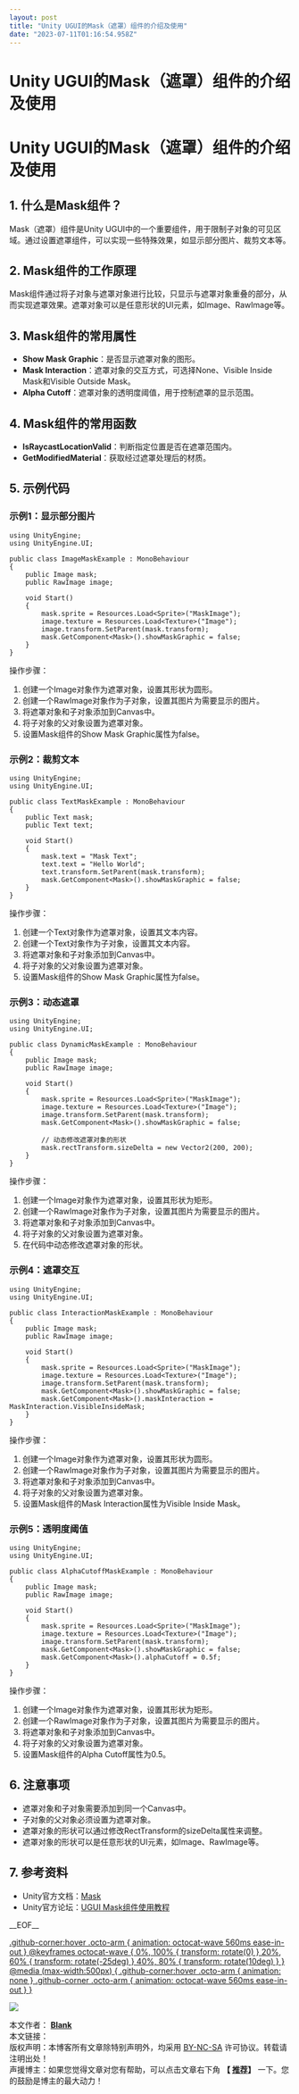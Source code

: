 ```yaml
---
layout: post
title: "Unity UGUI的Mask（遮罩）组件的介绍及使用"
date: "2023-07-11T01:16:54.958Z"
---
```

Unity UGUI的Mask（遮罩）组件的介绍及使用
===========================

Unity UGUI的Mask（遮罩）组件的介绍及使用
===========================

1\. 什么是Mask组件？
--------------

Mask（遮罩）组件是Unity UGUI中的一个重要组件，用于限制子对象的可见区域。通过设置遮罩组件，可以实现一些特殊效果，如显示部分图片、裁剪文本等。

2\. Mask组件的工作原理
---------------

Mask组件通过将子对象与遮罩对象进行比较，只显示与遮罩对象重叠的部分，从而实现遮罩效果。遮罩对象可以是任意形状的UI元素，如Image、RawImage等。

3\. Mask组件的常用属性
---------------

*   **Show Mask Graphic**：是否显示遮罩对象的图形。
*   **Mask Interaction**：遮罩对象的交互方式，可选择None、Visible Inside Mask和Visible Outside Mask。
*   **Alpha Cutoff**：遮罩对象的透明度阈值，用于控制遮罩的显示范围。

4\. Mask组件的常用函数
---------------

*   **IsRaycastLocationValid**：判断指定位置是否在遮罩范围内。
*   **GetModifiedMaterial**：获取经过遮罩处理后的材质。

5\. 示例代码
--------

### 示例1：显示部分图片

    using UnityEngine;
    using UnityEngine.UI;
    
    public class ImageMaskExample : MonoBehaviour
    {
        public Image mask;
        public RawImage image;
    
        void Start()
        {
            mask.sprite = Resources.Load<Sprite>("MaskImage");
            image.texture = Resources.Load<Texture>("Image");
            image.transform.SetParent(mask.transform);
            mask.GetComponent<Mask>().showMaskGraphic = false;
        }
    }
    

操作步骤：

1.  创建一个Image对象作为遮罩对象，设置其形状为圆形。
2.  创建一个RawImage对象作为子对象，设置其图片为需要显示的图片。
3.  将遮罩对象和子对象添加到Canvas中。
4.  将子对象的父对象设置为遮罩对象。
5.  设置Mask组件的Show Mask Graphic属性为false。

### 示例2：裁剪文本

    
    using UnityEngine;
    using UnityEngine.UI;
    
    public class TextMaskExample : MonoBehaviour
    {
        public Text mask;
        public Text text;
    
        void Start()
        {
            mask.text = "Mask Text";
            text.text = "Hello World";
            text.transform.SetParent(mask.transform);
            mask.GetComponent<Mask>().showMaskGraphic = false;
        }
    }
    

操作步骤：

1.  创建一个Text对象作为遮罩对象，设置其文本内容。
2.  创建一个Text对象作为子对象，设置其文本内容。
3.  将遮罩对象和子对象添加到Canvas中。
4.  将子对象的父对象设置为遮罩对象。
5.  设置Mask组件的Show Mask Graphic属性为false。

### 示例3：动态遮罩

    
    
    using UnityEngine;
    using UnityEngine.UI;
    
    public class DynamicMaskExample : MonoBehaviour
    {
        public Image mask;
        public RawImage image;
    
        void Start()
        {
            mask.sprite = Resources.Load<Sprite>("MaskImage");
            image.texture = Resources.Load<Texture>("Image");
            image.transform.SetParent(mask.transform);
            mask.GetComponent<Mask>().showMaskGraphic = false;
    
            // 动态修改遮罩对象的形状
            mask.rectTransform.sizeDelta = new Vector2(200, 200);
        }
    }
    

操作步骤：

1.  创建一个Image对象作为遮罩对象，设置其形状为矩形。
2.  创建一个RawImage对象作为子对象，设置其图片为需要显示的图片。
3.  将遮罩对象和子对象添加到Canvas中。
4.  将子对象的父对象设置为遮罩对象。
5.  在代码中动态修改遮罩对象的形状。

### 示例4：遮罩交互

    
    
    using UnityEngine;
    using UnityEngine.UI;
    
    public class InteractionMaskExample : MonoBehaviour
    {
        public Image mask;
        public RawImage image;
    
        void Start()
        {
            mask.sprite = Resources.Load<Sprite>("MaskImage");
            image.texture = Resources.Load<Texture>("Image");
            image.transform.SetParent(mask.transform);
            mask.GetComponent<Mask>().showMaskGraphic = false;
            mask.GetComponent<Mask>().maskInteraction = MaskInteraction.VisibleInsideMask;
        }
    }
    

操作步骤：

1.  创建一个Image对象作为遮罩对象，设置其形状为圆形。
2.  创建一个RawImage对象作为子对象，设置其图片为需要显示的图片。
3.  将遮罩对象和子对象添加到Canvas中。
4.  将子对象的父对象设置为遮罩对象。
5.  设置Mask组件的Mask Interaction属性为Visible Inside Mask。

### 示例5：透明度阈值

    
    
    using UnityEngine;
    using UnityEngine.UI;
    
    public class AlphaCutoffMaskExample : MonoBehaviour
    {
        public Image mask;
        public RawImage image;
    
        void Start()
        {
            mask.sprite = Resources.Load<Sprite>("MaskImage");
            image.texture = Resources.Load<Texture>("Image");
            image.transform.SetParent(mask.transform);
            mask.GetComponent<Mask>().showMaskGraphic = false;
            mask.GetComponent<Mask>().alphaCutoff = 0.5f;
        }
    }
    

操作步骤：

1.  创建一个Image对象作为遮罩对象，设置其形状为矩形。
2.  创建一个RawImage对象作为子对象，设置其图片为需要显示的图片。
3.  将遮罩对象和子对象添加到Canvas中。
4.  将子对象的父对象设置为遮罩对象。
5.  设置Mask组件的Alpha Cutoff属性为0.5。

6\. 注意事项
--------

*   遮罩对象和子对象需要添加到同一个Canvas中。
*   子对象的父对象必须设置为遮罩对象。
*   遮罩对象的形状可以通过修改RectTransform的sizeDelta属性来调整。
*   遮罩对象的形状可以是任意形状的UI元素，如Image、RawImage等。

7\. 参考资料
--------

*   Unity官方文档：[Mask](https://docs.unity3d.com/Manual/script-Mask.html)
*   Unity官方论坛：[UGUI Mask组件使用教程](https://forum.unity.com/threads/ugui-mask.294616/)

\_\_EOF\_\_

[.github-corner:hover .octo-arm { animation: octocat-wave 560ms ease-in-out } @keyframes octocat-wave { 0%, 100% { transform: rotate(0) } 20%, 60% { transform: rotate(-25deg) } 40%, 80% { transform: rotate(10deg) } } @media (max-width:500px) { .github-corner:hover .octo-arm { animation: none } .github-corner .octo-arm { animation: octocat-wave 560ms ease-in-out } }](https://github.com/alianblank/)

![](https://pic.cnblogs.com/avatar/406187/20200828011120.png)

本文作者： **[Blank](#)**  
本文链接：[](#)  
版权声明：本博客所有文章除特别声明外，均采用 [BY-NC-SA](https://creativecommons.org/licenses/by-nc-nd/4.0/ "BY-NC-SA") 许可协议。转载请注明出处！  
声援博主：如果您觉得文章对您有帮助，可以点击文章右下角 **【 [推荐](javascript:void(0);)】** 一下。您的鼓励是博主的最大动力！